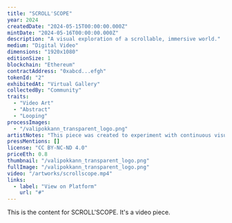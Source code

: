 ```yaml
---
title: "SCROLL'SCOPE"
year: 2024
createdDate: "2024-05-15T00:00:00.000Z"
mintDate: "2024-05-16T00:00:00.000Z"
description: "A visual exploration of a scrollable, immersive world."
medium: "Digital Video"
dimensions: "1920x1080"
editionSize: 1
blockchain: "Ethereum"
contractAddress: "0xabcd...efgh"
tokenId: "2"
exhibitedAt: "Virtual Gallery"
collectedBy: "Community"
traits:
  - "Video Art"
  - "Abstract"
  - "Looping"
processImages:
  - "/valipokkann_transparent_logo.png"
artistNotes: "This piece was created to experiment with continuous visual narratives."
pressMentions: []
license: "CC BY-NC-ND 4.0"
priceEth: 0.8
thumbnail: "/valipokkann_transparent_logo.png"
fullImage: "/valipokkann_transparent_logo.png"
video: "/artworks/scrollscope.mp4"
links:
  - label: "View on Platform"
    url: "#"
---
```


This is the content for SCROLL'SCOPE. It's a video piece. 